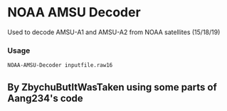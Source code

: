 # NOAA AMSU Decoder
Used to decode AMSU-A1 and AMSU-A2 from NOAA satellites (15/18/19)
### Usage
`NOAA-AMSU-Decoder inputfile.raw16`
## By ZbychuButItWasTaken using some parts of Aang234's code